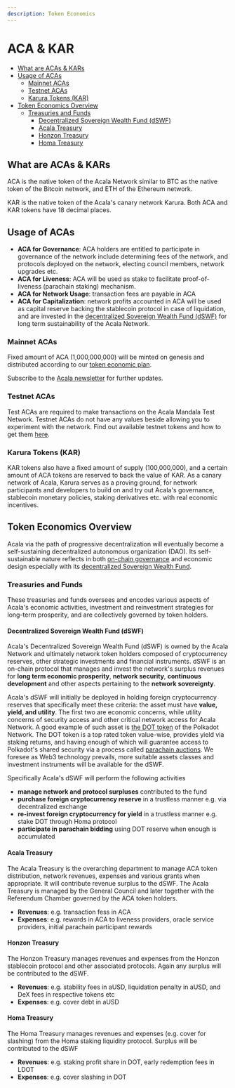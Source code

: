 ```yaml
---
description: Token Economics
---
```


# ACA & KAR

* [What are ACAs & KARs](https://wiki.acala.network/learn/economics/aca-and-kar#what-are-acas-and-kars)
* [Usage of ACAs](https://wiki.acala.network/learn/economics/aca-and-kar#usage-of-acas)
  * [Mainnet ACAs](https://wiki.acala.network/learn/economics/aca-and-kar#mainnet-acas)
  * [Testnet ACAs](https://wiki.acala.network/learn/economics/aca-and-kar#testnet-acas)
  * [Karura Tokens \(KAR\)](https://wiki.acala.network/learn/economics/aca-and-kar#karura-tokens-kar)
* [Token Economics Overview](https://wiki.acala.network/learn/economics/aca-and-kar#token-economics-overview)
  * [Treasuries and Funds](https://wiki.acala.network/learn/economics/aca-and-kar#treasuries-and-funds)
    * [Decentralized Sovereign Wealth Fund \(dSWF\)](https://wiki.acala.network/learn/economics/aca-and-kar#decentralized-sovereign-wealth-fund-dswf)
    * [Acala Treasury](https://wiki.acala.network/learn/economics/aca-and-kar#acala-treasury)
    * [Honzon Treasury](https://wiki.acala.network/learn/economics/aca-and-kar#honzon-treasury)
    * [Homa Treasury](https://wiki.acala.network/learn/economics/aca-and-kar#homa-treasury)

## What are ACAs & KARs

ACA is the native token of the Acala Network similar to BTC as the native token of the Bitcoin network, and ETH of the Ethereum network.

KAR is the native token of the Acala's canary network Karura. Both ACA and KAR tokens have 18 decimal places.

## Usage of ACAs

* **ACA for Governance**: ACA holders are entitled to participate in governance of the network include determining fees of the network, and protocols deployed on the network, electing council members, network upgrades etc.
* **ACA for Liveness**: ACA will be used as stake to facilitate proof-of-liveness \(parachain staking\) mechanism.
* **ACA for Network Usage**: transaction fees are payable in ACA
* **ACA for Capitalization**: network profits accounted in ACA will be used as capital reserve backing the stablecoin protocol in case of liquidation, and are invested in the [decentralized Sovereign Wealth Fund \(dSWF\)](https://github.com/AcalaNetwork/Acala-white-paper/blob/master/Building_a_Decentralized_Sovereign_Wealth_Fund.pdf) for long term sustainability of the Acala Network.

### Mainnet ACAs

Fixed amount of ACA \(1,000,000,000\) will be minted on genesis and distributed according to our [token economic plan](https://github.com/AcalaNetwork/Acala-white-paper/blob/master/Acala_Token_Economy_Paper.pdf).

Subscribe to the [Acala newsletter](https://share.hsforms.com/1X9RxkXk-R62I0VNbATaDXw4h8qc) for further updates.

### Testnet ACAs

Test ACAs are required to make transactions on the Acala Mandala Test Network. Testnet ACAs do not have any values beside allowing you to experiment with the network. Find out available testnet tokens and how to get them [here](https://wiki.acala.network/learn/get-started#get-test-tokens).

### Karura Tokens \(KAR\)

KAR tokens also have a fixed amount of supply \(100,000,000\), and a certain amount of ACA tokens are reserved to back the value of KAR. As a canary network of Acala, Karura serves as a proving ground, for network participants and developers to build on and try out Acala's governance, stablecoin monetary policies, staking derivatives etc. with real economic incentives.

## Token Economics Overview

Acala via the path of progressive decentralization will eventually become a self-sustaining decentralized autonomous organization \(DAO\). Its self-sustainable nature reflects in both [on-chain governance](https://wiki.acala.network/learn/basics/governance-overview) and economic design especially with its [decentralized Sovereign Wealth Fund](https://github.com/AcalaNetwork/Acala-white-paper/blob/master/Building_a_Decentralized_Sovereign_Wealth_Fund.pdf).

### Treasuries and Funds

These treasuries and funds oversees and encodes various aspects of Acala's economic activities, investment and reinvestment strategies for long-term prosperity, and are collectively governed by token holders.

#### Decentralized Sovereign Wealth Fund \(dSWF\)

Acala's Decentralized Sovereign Wealth Fund \(dSWF\) is owned by the Acala Network and ultimately network token holders composed of cryptocurrency reserves, other strategic investments and financial instruments. dSWF is an on-chain protocol that manages and invest the network's surplus revenues for **long term economic prosperity**, **network security**, **continuous development** and other aspects pertaining to the **network sovereignty**.

Acala's dSWF will initially be deployed in holding foreign cryptocurrency reserves that specifically meet these criteria: the asset must have **value, yield, and utility**. The first two are economic concerns, while utility concerns of security access and other critical network access for Acala Network. A good example of such asset is [the DOT token](https://polkadot.network/dot-token/) of the Polkadot Network. The DOT token is a top rated token value-wise, provides yield via staking returns, and having enough of which will guarantee access to Polkadot's shared security via a process called [parachain auctions](https://polkadot.network/polkadot-parachain-slots/). We foresee as Web3 technology prevails, more suitable assets classes and investment instruments will be available for the dSWF.

Specifically Acala's dSWF will perform the following activities

* **manage network and protocol surpluses** contributed to the fund
* **purchase foreign cryptocurrency reserve** in a trustless manner e.g. via decentralized exchange
* **re-invest foreign cryptocurrency for yield** in a trustless manner e.g. stake DOT through Homa protocol
* **participate in parachain bidding** using DOT reserve when enough is accumulated

#### Acala Treasury

The Acala Treasury is the overarching department to manage ACA token distribution, network revenues, expenses and various grants when appropriate. It will contribute revenue surplus to the dSWF. The Acala Treasury is managed by the General Council and later together with the Referendum Chamber governed by the ACA token holders.

* **Revenues**: e.g. transaction fess in ACA
* **Expenses**: e.g. rewards in ACA to liveness providers, oracle service providers, initial parachain participant rewards

#### Honzon Treasury

The Honzon Treasury manages revenues and expenses from the Honzon stablecoin protocol and other associated protocols. Again any surplus will be contributed to the dSWF.

* **Revenues**: e.g. stability fees in aUSD, liquidation penalty in aUSD, and DeX fees in respective tokens etc
* **Expenses**: e.g. cover debt in aUSD

#### Homa Treasury

The Homa Treasury manages revenues and expenses \(e.g. cover for slashing\) from the Homa staking liquidity protocol. Surplus will be contributed to the dSWF

* **Revenues**: e.g. staking profit share in DOT, early redemption fees in LDOT
* **Expenses**: e.g. cover slashing in DOT

